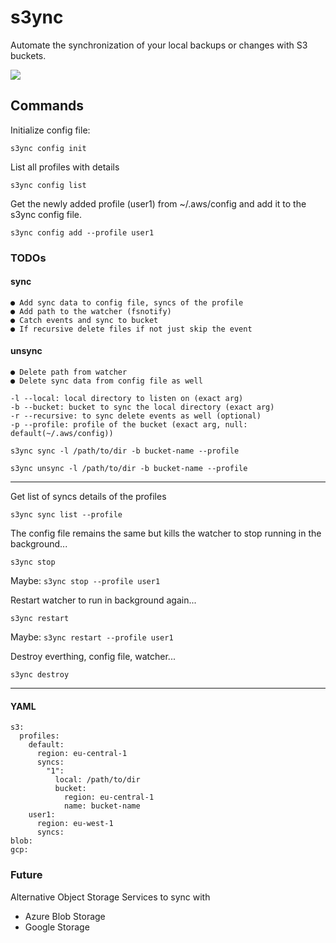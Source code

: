 # s3ync

Automate the synchronization of your local backups or changes with S3 buckets.

<img src="./s3ync.svg">

## Commands

Initialize config file:
```
s3ync config init
```

List all profiles with details
```
s3ync config list
```

Get the newly added profile (user1) from ~/.aws/config and add it to the s3ync config file.
```
s3ync config add --profile user1
```

### TODOs

#### sync
    ● Add sync data to config file, syncs of the profile
    ● Add path to the watcher (fsnotify)
    ● Catch events and sync to bucket
    ● If recursive delete files if not just skip the event

#### unsync
    ● Delete path from watcher
    ● Delete sync data from config file as well
```
-l --local: local directory to listen on (exact arg)
-b --bucket: bucket to sync the local directory (exact arg)
-r --recursive: to sync delete events as well (optional)
-p --profile: profile of the bucket (exact arg, null: default(~/.aws/config))

s3ync sync -l /path/to/dir -b bucket-name --profile

s3ync unsync -l /path/to/dir -b bucket-name --profile

```

---

Get list of syncs details of the profiles
```
s3ync sync list --profile
```


The config file remains the same but kills the watcher to stop running in the background...
```
s3ync stop
```
Maybe: ```s3ync stop --profile user1```

Restart watcher to run in background again...
```
s3ync restart
```
Maybe: ```s3ync restart --profile user1```

Destroy everthing, config file, watcher... 
```
s3ync destroy
```
---

#### YAML
```
s3:
  profiles:
    default:
      region: eu-central-1
      syncs:
        "1":
          local: /path/to/dir
          bucket:
            region: eu-central-1
            name: bucket-name
    user1:
      region: eu-west-1
      syncs:
blob:
gcp:
```

### Future

Alternative Object Storage Services to sync with
- Azure Blob Storage
- Google Storage
